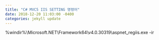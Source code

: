 ```yaml
---
title: "C# MVC5 IIS SETTING 명령어"
date: 2018-12-20 11:03:00 -0400
categories: jekyll update
---
```


%windir%\Microsoft.NET\Framework64\v4.0.30319\aspnet_regiis.exe -ir
